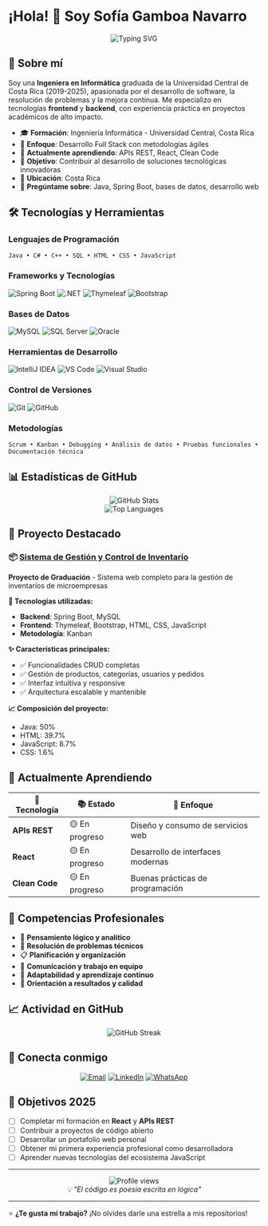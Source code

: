 # ¡Hola! 👋 Soy Sofía Gamboa Navarro

<div align="center">
  <img src="https://readme-typing-svg.herokuapp.com?font=Fira+Code&pause=1000&color=6366F1&center=true&vCenter=true&width=435&lines=Ingeniera+en+Inform%C3%A1tica;Apasionada+por+la+tecnolog%C3%ADa;Siempre+aprendiendo+algo+nuevo" alt="Typing SVG" />
</div>

## 🚀 Sobre mí

Soy una **Ingeniera en Informática** graduada de la Universidad Central de Costa Rica (2019-2025), apasionada por el desarrollo de software, la resolución de problemas y la mejora continua. Me especializo en tecnologías **frontend** y **backend**, con experiencia práctica en proyectos académicos de alto impacto.

- 🎓 **Formación**: Ingeniería Informática - Universidad Central, Costa Rica
- 💼 **Enfoque**: Desarrollo Full Stack con metodologías ágiles
- 🌱 **Actualmente aprendiendo**: APIs REST, React, Clean Code
- 🎯 **Objetivo**: Contribuir al desarrollo de soluciones tecnológicas innovadoras
- 📍 **Ubicación**: Costa Rica
- 💬 **Pregúntame sobre**: Java, Spring Boot, bases de datos, desarrollo web

## 🛠️ Tecnologías y Herramientas

### Lenguajes de Programación
```
Java • C# • C++ • SQL • HTML • CSS • JavaScript
```

### Frameworks y Tecnologías
![Spring Boot](https://img.shields.io/badge/Spring_Boot-6DB33F?style=for-the-badge&logo=spring-boot&logoColor=white)
![.NET](https://img.shields.io/badge/.NET-512BD4?style=for-the-badge&logo=dotnet&logoColor=white)
![Thymeleaf](https://img.shields.io/badge/Thymeleaf-005F0F?style=for-the-badge&logo=thymeleaf&logoColor=white)
![Bootstrap](https://img.shields.io/badge/Bootstrap-7952B3?style=for-the-badge&logo=bootstrap&logoColor=white)

### Bases de Datos
![MySQL](https://img.shields.io/badge/MySQL-4479A1?style=for-the-badge&logo=mysql&logoColor=white)
![SQL Server](https://img.shields.io/badge/SQL_Server-CC2927?style=for-the-badge&logo=microsoft-sql-server&logoColor=white)
![Oracle](https://img.shields.io/badge/Oracle-F80000?style=for-the-badge&logo=oracle&logoColor=white)

### Herramientas de Desarrollo
![IntelliJ IDEA](https://img.shields.io/badge/IntelliJ_IDEA-000000?style=for-the-badge&logo=intellij-idea&logoColor=white)
![VS Code](https://img.shields.io/badge/VS_Code-007ACC?style=for-the-badge&logo=visual-studio-code&logoColor=white)
![Visual Studio](https://img.shields.io/badge/Visual_Studio-5C2D91?style=for-the-badge&logo=visual-studio&logoColor=white)

### Control de Versiones
![Git](https://img.shields.io/badge/Git-F05032?style=for-the-badge&logo=git&logoColor=white)
![GitHub](https://img.shields.io/badge/GitHub-181717?style=for-the-badge&logo=github&logoColor=white)

### Metodologías
```
Scrum • Kanban • Debugging • Análisis de datos • Pruebas funcionales • Documentación técnica
```

## 📊 Estadísticas de GitHub

<div align="center">
  <img src="https://github-readme-stats.vercel.app/api?username=sofia-gamboa&show_icons=true&theme=tokyonight&hide_border=true&count_private=true" alt="GitHub Stats" />
</div>

<div align="center">
  <img src="https://github-readme-stats.vercel.app/api/top-langs/?username=sofia-gamboa&layout=compact&theme=tokyonight&hide_border=true" alt="Top Languages" />
</div>

## 🌟 Proyecto Destacado

### 📦 [Sistema de Gestión y Control de Inventario](https://github.com/sofia-gamboa/control_inventario-main)

**Proyecto de Graduación** - Sistema web completo para la gestión de inventarios de microempresas

**🔧 Tecnologías utilizadas:**
- **Backend**: Spring Boot, MySQL
- **Frontend**: Thymeleaf, Bootstrap, HTML, CSS, JavaScript
- **Metodología**: Kanban

**✨ Características principales:**
- ✅ Funcionalidades CRUD completas
- ✅ Gestión de productos, categorías, usuarios y pedidos
- ✅ Interfaz intuitiva y responsive
- ✅ Arquitectura escalable y mantenible

**📈 Composición del proyecto:**
- Java: 50%
- HTML: 39.7%
- JavaScript: 8.7%
- CSS: 1.6%

## 🌱 Actualmente Aprendiendo

<div align="center">
  
| 🎯 Tecnología | 📚 Estado | 🔗 Enfoque |
|---------------|-----------|------------|
| **APIs REST** | 🟡 En progreso | Diseño y consumo de servicios web |
| **React** | 🟡 En progreso | Desarrollo de interfaces modernas |
| **Clean Code** | 🟡 En progreso | Buenas prácticas de programación |

</div>

## 💼 Competencias Profesionales

- 🧠 **Pensamiento lógico y analítico**
- 🔧 **Resolución de problemas técnicos**
- 📋 **Planificación y organización**
- 👥 **Comunicación y trabajo en equipo**
- 🔄 **Adaptabilidad y aprendizaje continuo**
- 🎯 **Orientación a resultados y calidad**

## 📈 Actividad en GitHub

<div align="center">
  <img src="https://github-readme-streak-stats.herokuapp.com/?user=sofia-gamboa&theme=tokyonight&hide_border=true" alt="GitHub Streak" />
</div>

## 🤝 Conecta conmigo

<div align="center">
  
[![Email](https://img.shields.io/badge/Email-D14836?style=for-the-badge&logo=gmail&logoColor=white)](mailto:gamboansofia@gmail.com)
[![LinkedIn](https://img.shields.io/badge/LinkedIn-0077B5?style=for-the-badge&logo=linkedin&logoColor=white)](https://www.linkedin.com/in/sof%C3%ADa-gamboa-537350371)
[![WhatsApp](https://img.shields.io/badge/WhatsApp-25D366?style=for-the-badge&logo=whatsapp&logoColor=white)](https://wa.me/50689674891?text=Hola%20Sofía,%20vi%20tu%20perfil%20de%20GitHub%20y%20me%20interesa%20contactarte)

</div>

## 🎯 Objetivos 2025

- [ ] Completar mi formación en **React** y **APIs REST**
- [ ] Contribuir a proyectos de código abierto
- [ ] Desarrollar un portafolio web personal
- [ ] Obtener mi primera experiencia profesional como desarrolladora
- [ ] Aprender nuevas tecnologías del ecosistema JavaScript

---

<div align="center">
  <img src="https://komarev.com/ghpvc/?username=sofia-gamboa&color=blueviolet&style=flat-square&label=Visitas+al+perfil" alt="Profile views" />
</div>

<div align="center">
  <i>💡 "El código es poesía escrita en lógica"</i>
</div>

---

⭐ **¿Te gusta mi trabajo?** ¡No olvides darle una estrella a mis repositorios!
```
